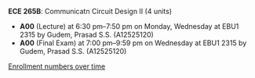 **ECE 265B**: Communicatn Circuit Design II (4 units)

- **A00** (Lecture) at 6:30 pm–7:50 pm on Monday, Wednesday at EBU1 2315 by Gudem, Prasad S.S. (A12525120)
- **A00** (Final Exam) at 7:00 pm–9:59 pm on Wednesday at EBU1 2315 by Gudem, Prasad S.S. (A12525120)

[Enrollment numbers over time](./ECE265B.tsv)
